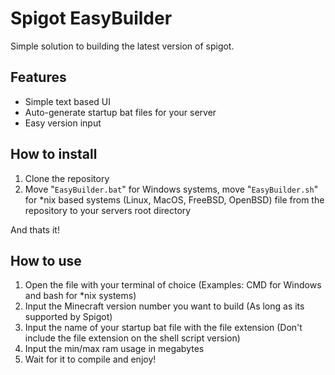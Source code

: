# Spigot EasyBuilder
Simple solution to building the latest version of spigot.
## Features
- Simple text based UI
- Auto-generate startup bat files for your server
- Easy version input 
## How to install

1. Clone the repository
2. Move "`EasyBuilder.bat`" for Windows systems, move "`EasyBuilder.sh`" for *nix based systems (Linux, MacOS, FreeBSD, OpenBSD) file from the repository to your servers root directory

And thats it!
## How to use
1. Open the file with your terminal of choice (Examples: CMD for Windows and bash for *nix systems)
2. Input the Minecraft version number you want to build (As long as its supported by Spigot)
3. Input the name of your startup bat file with the file extension (Don't include the file extension on the shell script version)
4. Input the min/max ram usage in megabytes
5. Wait for it to compile and enjoy!
